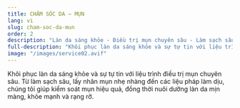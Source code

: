 ```yaml
---
title: CHĂM SÓC DA — MỤN
lang: vi
slug: cham-soc-da-mun
order: 2
description: "Làn da sáng khỏe - Điều trị mụn chuyên sâu - Làm sạch sâu, lấy nhân mụn nhẹ nhàng, kết hợp liệu trình làm dịu da."
full-description: "Khôi phục làn da sáng khỏe và sự tự tin với liệu trình điều trị mụn chuyên sâu. Từ làm sạch sâu, lấy nhân mụn nhẹ nhàng đến các liệu pháp làm dịu, chúng tôi giúp kiểm soát mụn hiệu quả, đồng thời nuôi dưỡng làn da mịn màng, khỏe mạnh và rạng rỡ."
image: "/images/service02.avif"
---
```

Khôi phục làn da sáng khỏe và sự tự tin với liệu trình điều trị mụn chuyên sâu. Từ làm sạch sâu, lấy nhân mụn nhẹ nhàng đến các liệu pháp làm dịu, chúng tôi giúp kiểm soát mụn hiệu quả, đồng thời nuôi dưỡng làn da mịn màng, khỏe mạnh và rạng rỡ.